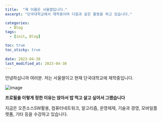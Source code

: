 ```yaml
---
title:  "제 이름은 서울쌀입니다."
excerpt: "단국대학교에서 재학중이며 다음과 같은 활동을 하고 있습니다."

categories:
  - Blog
tags:
  - [init, Blog]

toc: true
toc_sticky: true
 
date: 2023-04-30
last_modified_at: 2023-04-30
---
```

<!--본문 시작-->
안녕하십니까 여러분. 저는 서울쌀이고 현재 단국대학교에 재학중입니다.

![image](https://encrypted-tbn0.gstatic.com/images?q=tbn:ANd9GcQ13OvrfNt4J9P0fXCZjhQ5UJ-xyOlLHAgu5w&usqp=CAU)

**프로필을 이렇게 정한 이유는 앉아서 밥 먹고 살고 싶어서 그랬습니다**

지금은 오픈소스SW활용, 컴퓨터네트워크, 알고리즘, 운영체제, 기술과 경영, 모바일플랫폼, 기타 등을 수강하고 있습니다. 

